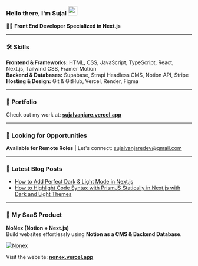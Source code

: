 ### Hello there, I'm Sujal <img src="https://media.giphy.com/media/hvRJCLFzcasrR4ia7z/giphy.gif" width="25px" height="25px">

👨‍💻 **Front End Developer Specialized in Next.js**  

---

### 🛠️ Skills  
**Frontend & Frameworks:** HTML, CSS, JavaScript, TypeScript, React, Next.js, Tailwind CSS, Framer Motion  
**Backend & Databases:** Supabase, Strapi Headless CMS, Notion API, Stripe 
**Hosting & Design:** Git & GitHub, Vercel, Render, Figma 

---

### 🚀 Portfolio  
Check out my work at: [**sujalvanjare.vercel.app**](https://sujalvanjare.vercel.app)  

---

### 💼 Looking for Opportunities  
**Available for Remote Roles** | Let's connect: [sujalvanjaredev@gmail.com](mailto:sujalvanjaredev@gmail.com)  

---

### 📕 Latest Blog Posts  
- [How to Add Perfect Dark & Light Mode in Next.js](https://sujalvanjare.vercel.app/blog/perfect-dark-mode)  
- [How to Highlight Code Syntax with PrismJS Statically in Next.js with Dark and Light Themes](https://sujalvanjare.vercel.app/blog/code-syntax-highlighting)  

---

### 🔨 My SaaS Product  
**NoNex (Notion + Next.js)**  
Build websites effortlessly using **Notion as a CMS & Backend Database**.  

[![Nonex](https://res.cloudinary.com/drzcgtzx8/image/upload/c_scale,w_500/v1733225620/portfolio/nonex/uadkcfcfznpexxoeyb2d.png)](https://nonex.vercel.app)  

Visit the website: [**nonex.vercel.app**](https://nonex.vercel.app)
